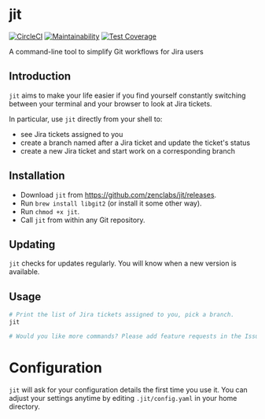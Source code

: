 # jit

[![CircleCI](https://circleci.com/gh/zenclabs/jit.svg?style=svg)](https://circleci.com/gh/zenclabs/jit)
[![Maintainability](https://api.codeclimate.com/v1/badges/97750ad7149bd2ec1c48/maintainability)](https://codeclimate.com/github/zenclabs/jit/maintainability)
[![Test Coverage](https://api.codeclimate.com/v1/badges/97750ad7149bd2ec1c48/test_coverage)](https://codeclimate.com/github/zenclabs/jit/test_coverage)

A command-line tool to simplify Git workflows for Jira users

## Introduction

`jit` aims to make your life easier if you find yourself constantly switching between your terminal and your browser to
look at Jira tickets.

In particular, use `jit` directly from your shell to:
- see Jira tickets assigned to you
- create a branch named after a Jira ticket and update the ticket's status
- create a new Jira ticket and start work on a corresponding branch

## Installation

- Download `jit` from https://github.com/zenclabs/jit/releases.
- Run `brew install libgit2` (or install it some other way).
- Run `chmod +x jit`.
- Call `jit` from within any Git repository.

## Updating

`jit` checks for updates regularly. You will know when a new version is available.

## Usage

```sh
# Print the list of Jira tickets assigned to you, pick a branch.
jit

# Would you like more commands? Please add feature requests in the Issues section.
```

# Configuration

`jit` will ask for your configuration details the first time you use it. You can adjust your settings anytime by editing
`.jit/config.yaml` in your home directory.

